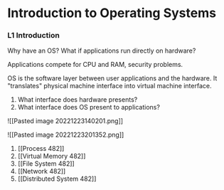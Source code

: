 # Introduction to Operating Systems

### L1 Introduction

Why have an OS? What if applications run directly on hardware?

Applications compete for CPU and RAM, security problems.

OS is the software layer between user applications and the hardware. It "translates" physical machine interface into virtual machine interface.

1. What interface does hardware presents?
2. What interface does OS present to applications?

![[Pasted image 20221223140201.png]]

![[Pasted image 20221223201352.png]]

1. [[Process 482]]
2. [[Virtual Memory 482]]
3. [[File System 482]]
4. [[Network 482]]
5. [[Distributed System 482]]
